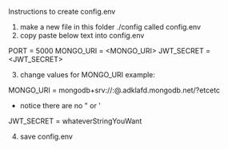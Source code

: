 Instructions to create config.env

1. make a new file in this folder ./config called config.env
2. copy paste below text into config.env

PORT = 5000
MONGO_URI = <MONGO_URI>
JWT_SECRET = <JWT_SECRET>

3. change values for MONGO_URI
example: 

MONGO_URI = mongodb+srv://<account>:<user>@<database>.adklafd.mongodb.net/<collection>?etcetc
 - notice there are no " or '

JWT_SECRET = whateverStringYouWant

4. save config.env
